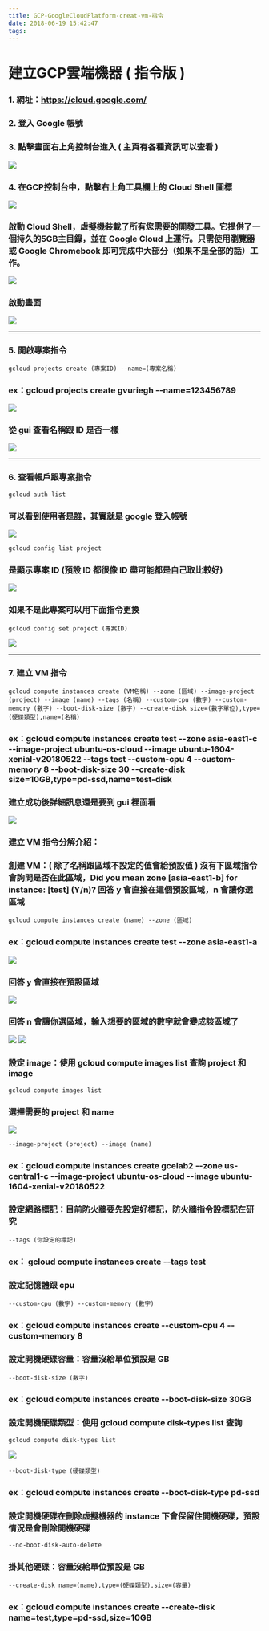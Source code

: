```yaml
---
title: GCP-GoogleCloudPlatform-creat-vm-指令
date: 2018-06-19 15:42:47
tags:
---
```


# 建立GCP雲端機器 ( 指令版 )

### 1. 網址：https://cloud.google.com/

### 2. 登入 Google 帳號

### 3. 點擊畫面右上角控制台進入 ( 主頁有各種資訊可以查看 )

![ ](images/1.png)

### 4. 在GCP控制台中，點擊右上角工具欄上的 Cloud Shell 圖標

![ ](images/2.1.png)

### 啟動 Cloud Shell，虛擬機裝載了所有您需要的開發工具。它提供了一個持久的5GB主目錄，並在 Google Cloud 上運行。只需使用瀏覽器或 Google Chromebook 即可完成中大部分（如果不是全部的話）工作。

![ ](images/3.png)

### 啟動畫面

![ ](images/4.png)

***

### 5. 開啟專案指令

```
gcloud projects create (專案ID) --name=(專案名稱) 
```
### ex：gcloud projects create  gvuriegh --name=123456789

![ ](images/5.1.png)

### 從 gui 查看名稱跟 ID 是否一樣

![ ](images/6.png)

***

### 6. 查看帳戶跟專案指令

```
gcloud auth list
```

### 可以看到使用者是誰，其實就是 google 登入帳號

![ ](images/7.png)

```
gcloud config list project
```

### 是顯示專案 ID (預設 ID 都很像 ID 盡可能都是自己取比較好)

![ ](images/8.png)

### 如果不是此專案可以用下面指令更換

```
gcloud config set project (專案ID)
```

![ ](images/9.png)

***

### 7. 建立 VM 指令

```
gcloud compute instances create (VM名稱) --zone (區域) --image-project (project) --image (name) --tags (名稱) --custom-cpu (數字) --custom-memory (數字) --boot-disk-size (數字) --create-disk size=(數字單位),type=(硬碟類型),name=(名稱)
```

### ex：gcloud compute instances create test --zone asia-east1-c --image-project ubuntu-os-cloud --image ubuntu-1604-xenial-v20180522 --tags test --custom-cpu 4 --custom-memory 8 --boot-disk-size 30 --create-disk size=10GB,type=pd-ssd,name=test-disk

### 建立成功後詳細訊息還是要到 gui 裡面看

![ ](images/16.png)

### 建立 VM 指令分解介紹：

### 創建 VM：( 除了名稱跟區域不設定的值會給預設值 ) 沒有下區域指令會詢問是否在此區域，Did you mean zone [asia-east1-b] for instance: [test] (Y/n)? 回答 y 會直接在這個預設區域，n 會讓你選區域

```
gcloud compute instances create (name) --zone (區域)
```

### ex：gcloud compute instances create test --zone asia-east1-a

![ ](images/14.png)

### 回答 y 會直接在預設區域

![ ](images/11.png)

### 回答 n 會讓你選區域，輸入想要的區域的數字就會變成該區域了

![ ](images/12.png)
![ ](images/13.1.png)

### 設定 image：使用 gcloud compute images list 查詢 project 和 image 

```
gcloud compute images list
```

### 選擇需要的 project 和 name

![ ](images/10.png)

```
--image-project (project) --image (name)
```

### ex：gcloud compute instances create gcelab2 --zone us-central1-c --image-project ubuntu-os-cloud --image ubuntu-1604-xenial-v20180522

### 設定網路標記：目前防火牆要先設定好標記，防火牆指令設標記在研究

```
--tags (你設定的標記)
```

### ex： gcloud compute instances create --tags test

### 設定記憶體跟 cpu

```
--custom-cpu (數字) --custom-memory (數字)
```

### ex：gcloud compute instances create --custom-cpu 4 --custom-memory 8

### 設定開機硬碟容量：容量沒給單位預設是 GB

```
--boot-disk-size (數字)
```

### ex：gcloud compute instances create --boot-disk-size 30GB

### 設定開機硬碟類型：使用 gcloud compute disk-types list 查詢

```
gcloud compute disk-types list
```

![ ](images/15.png)

```
--boot-disk-type (硬碟類型)
```

### ex：gcloud compute instances create --boot-disk-type pd-ssd

### 設定開機硬碟在刪除虛擬機器的 instance 下會保留住開機硬碟，預設情況是會刪除開機硬碟

```
--no-boot-disk-auto-delete
```

### 掛其他硬碟：容量沒給單位預設是 GB

```
--create-disk name=(name),type=(硬碟類型),size=(容量)
```

### ex：gcloud compute instances create --create-disk name=test,type=pd-ssd,size=10GB